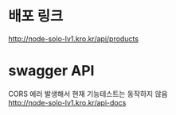 # 배포 링크

http://node-solo-lv1.kro.kr/api/products

# swagger API

CORS 에러 발생해서 현재 기능테스트는 동작하지 않음<br>
http://node-solo-lv1.kro.kr/api-docs
